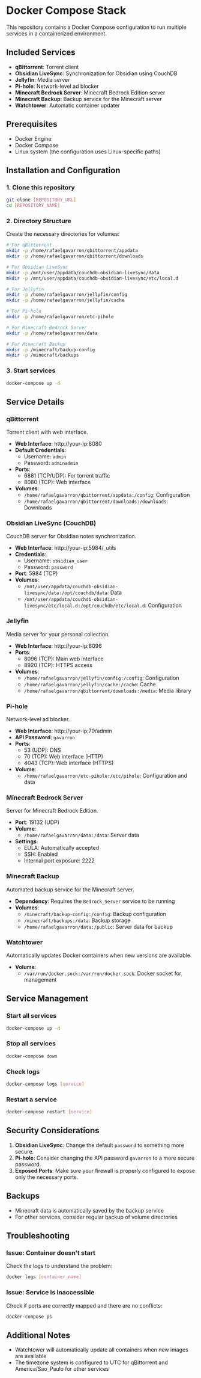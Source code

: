 # Docker Compose Stack

This repository contains a Docker Compose configuration to run multiple services in a containerized environment.

## Included Services

- **qBittorrent**: Torrent client
- **Obsidian LiveSync**: Synchronization for Obsidian using CouchDB
- **Jellyfin**: Media server
- **Pi-hole**: Network-level ad blocker
- **Minecraft Bedrock Server**: Minecraft Bedrock Edition server
- **Minecraft Backup**: Backup service for the Minecraft server
- **Watchtower**: Automatic container updater

## Prerequisites

- Docker Engine
- Docker Compose
- Linux system (the configuration uses Linux-specific paths)

## Installation and Configuration

### 1. Clone this repository

```bash
git clone [REPOSITORY_URL]
cd [REPOSITORY_NAME]
```

### 2. Directory Structure

Create the necessary directories for volumes:

```bash
# For qBittorrent
mkdir -p /home/rafaelgavarron/qbittorrent/appdata
mkdir -p /home/rafaelgavarron/qbittorrent/downloads

# For Obsidian LiveSync
mkdir -p /mnt/user/appdata/couchdb-obsidian-livesync/data
mkdir -p /mnt/user/appdata/couchdb-obsidian-livesync/etc/local.d

# For Jellyfin
mkdir -p /home/rafaelgavarron/jellyfin/config
mkdir -p /home/rafaelgavarron/jellyfin/cache

# For Pi-hole
mkdir -p /home/rafaelgavarron/etc-pihole

# For Minecraft Bedrock Server
mkdir -p /home/rafaelgavarron/data

# For Minecraft Backup
mkdir -p /minecraft/backup-config
mkdir -p /minecraft/backups
```

### 3. Start services

```bash
docker-compose up -d
```

## Service Details

### qBittorrent

Torrent client with web interface.

- **Web Interface**: http://your-ip:8080
- **Default Credentials**:
  - Username: `admin`
  - Password: `adminadmin`
- **Ports**:
  - 6881 (TCP/UDP): For torrent traffic
  - 8080 (TCP): Web interface
- **Volumes**:
  - `/home/rafaelgavarron/qbittorrent/appdata:/config`: Configuration
  - `/home/rafaelgavarron/qbittorrent/downloads:/downloads`: Downloads

### Obsidian LiveSync (CouchDB)

CouchDB server for Obsidian notes synchronization.

- **Web Interface**: http://your-ip:5984/_utils
- **Credentials**:
  - Username: `obsidian_user`
  - Password: `password`
- **Port**: 5984 (TCP)
- **Volumes**:
  - `/mnt/user/appdata/couchdb-obsidian-livesync/data:/opt/couchdb/data`: Data
  - `/mnt/user/appdata/couchdb-obsidian-livesync/etc/local.d:/opt/couchdb/etc/local.d`: Configuration

### Jellyfin

Media server for your personal collection.

- **Web Interface**: http://your-ip:8096
- **Ports**:
  - 8096 (TCP): Main web interface
  - 8920 (TCP): HTTPS access
- **Volumes**:
  - `/home/rafaelgavarron/jellyfin/config:/config`: Configuration
  - `/home/rafaelgavarron/jellyfin/cache:/cache`: Cache
  - `/home/rafaelgavarron/qbittorrent/downloads:/media`: Media library

### Pi-hole

Network-level ad blocker.

- **Web Interface**: http://your-ip:70/admin
- **API Password**: `gavarron`
- **Ports**:
  - 53 (UDP): DNS
  - 70 (TCP): Web interface (HTTP)
  - 4043 (TCP): Web interface (HTTPS)
- **Volume**:
  - `/home/rafaelgavarron/etc-pihole:/etc/pihole`: Configuration and data

### Minecraft Bedrock Server

Server for Minecraft Bedrock Edition.

- **Port**: 19132 (UDP)
- **Volume**:
  - `/home/rafaelgavarron/data:/data`: Server data
- **Settings**:
  - EULA: Automatically accepted
  - SSH: Enabled
  - Internal port exposure: 2222

### Minecraft Backup

Automated backup service for the Minecraft server.

- **Dependency**: Requires the `Bedrock_Server` service to be running
- **Volumes**:
  - `/minecraft/backup-config:/config`: Backup configuration
  - `/minecraft/backups:/data`: Backup storage
  - `/home/rafaelgavarron/data:/public`: Server data for backup

### Watchtower

Automatically updates Docker containers when new versions are available.

- **Volume**:
  - `/var/run/docker.sock:/var/run/docker.sock`: Docker socket for management

## Service Management

### Start all services
```bash
docker-compose up -d
```

### Stop all services
```bash
docker-compose down
```

### Check logs
```bash
docker-compose logs [service]
```

### Restart a service
```bash
docker-compose restart [service]
```

## Security Considerations

1. **Obsidian LiveSync**: Change the default `password` to something more secure.
2. **Pi-hole**: Consider changing the API password `gavarron` to a more secure password.
3. **Exposed Ports**: Make sure your firewall is properly configured to expose only the necessary ports.

## Backups

- Minecraft data is automatically saved by the backup service
- For other services, consider regular backup of volume directories

## Troubleshooting

### Issue: Container doesn't start
Check the logs to understand the problem:
```bash
docker logs [container_name]
```

### Issue: Service is inaccessible
Check if ports are correctly mapped and there are no conflicts:
```bash
docker-compose ps
```

## Additional Notes

- Watchtower will automatically update all containers when new images are available
- The timezone system is configured to UTC for qBittorrent and America/Sao_Paulo for other services
